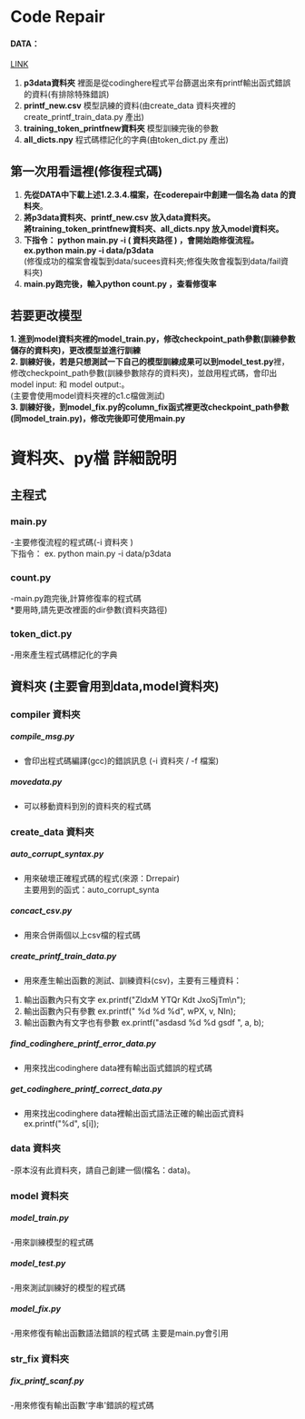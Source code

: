 # Code Repair

#### DATA：
[LINK](https://drive.google.com/drive/folders/1NfAx5mKUyAcAq9oc7q_1CW1UYczY8UuK?usp=sharing)<br>

1. **p3data資料夾** 裡面是從codinghere程式平台篩選出來有printf輸出函式錯誤的資料(有排除特殊錯誤)  
2. **printf_new.csv** 模型訊練的資料(由create_data 資料夾裡的create_printf_train_data.py 產出)  
3. **training_token_printfnew資料夾** 模型訓練完後的參數
4. **all_dicts.npy** 程式碼標記化的字典(由token_dict.py 產出)  

## 第一次用看這裡(修復程式碼)
1. **先從DATA中下載上述1.2.3.4.檔案，在coderepair中創建一個名為 data 的資料夾**。
2. **將p3data資料夾、printf_new.csv 放入data資料夾。**  
**將training_token_printfnew資料夾、all_dicts.npy 放入model資料夾。**<br>
3. **下指令： python main.py -i ( 資料夾路徑 ) ，會開始跑修復流程。 ex.python main.py -i data/p3data**<br> 
(修復成功的檔案會複製到data/sucees資料夾;修復失敗會複製到data/fail資料夾)<br> 
4. **main.py跑完後，輸入python count.py ，查看修復率**<br>  


## 若要更改模型
**1. 進到model資料夾裡的model_train.py，修改checkpoint_path參數(訓練參數儲存的資料夾)，更改模型並進行訓練**<br>
**2. 訓練好後，若是只想測試一下自己的模型訓練成果可以到model_test.py**裡，修改checkpoint_path參數(訓練參數除存的資料夾)，並啟用程式碼，會印出model input: 和 model output:。<br>(主要會使用model資料夾裡的c1.c檔做測試)<br>
**3. 訓練好後，到model_fix.py的column_fix函式裡更改checkpoint_path參數(同model_train.py)，修改完後即可使用main.py**<br>


# 資料夾、py檔 詳細說明

## 主程式

### main.py
-主要修復流程的程式碼(-i 資料夾 )<br>
下指令： ex. python main.py -i data/p3data
### count.py 
-main.py跑完後,計算修復率的程式碼<br>
*要用時,請先更改裡面的dir參數(資料夾路徑)
### token_dict.py
-用來產生程式碼標記化的字典


## 資料夾 (主要會用到data,model資料夾)

### compiler 資料夾
##### compile_msg.py 
- 會印出程式碼編譯(gcc)的錯誤訊息 (-i 資料夾 / -f 檔案)

##### movedata.py 
- 可以移動資料到別的資料夾的程式碼

### create_data 資料夾
##### auto_corrupt_syntax.py
 - 用來破壞正確程式碼的程式(來源：Drrepair) <br>
 主要用到的函式：auto_corrupt_synta

##### concact_csv.py 
- 用來合併兩個以上csv檔的程式碼

##### create_printf_train_data.py 
- 用來產生輸出函數的測試、訓練資料(csv)，主要有三種資料：<br>
1. 輸出函數內只有文字 ex.printf("ZldxM YTQr Kdt JxoSjTm\n");<br>
2. 輸出函數內只有參數 ex.printf(" %d %d %d", wPX, v, NIn);<br>
3. 輸出函數內有文字也有參數 ex.printf("asdasd %d %d gsdf ", a, b);

 ##### find_codinghere_printf_error_data.py
 - 用來找出codinghere data裡有輸出函式錯誤的程式碼


 ##### get_codinghere_printf_correct_data.py
 - 用來找出codinghere data裡輸出函式語法正確的輸出函式資料
 ex.printf("%d", s[i]);

### data 資料夾
-原本沒有此資料夾，請自己創建一個(檔名：data)。


### model 資料夾 


##### model_train.py
-用來訓練模型的程式碼

##### model_test.py
-用來測試訓練好的模型的程式碼

##### model_fix.py
-用來修復有輸出函數語法錯誤的程式碼
主要是main.py會引用

### str_fix 資料夾
##### fix_printf_scanf.py
-用來修復有輸出函數'字串'錯誤的程式碼

